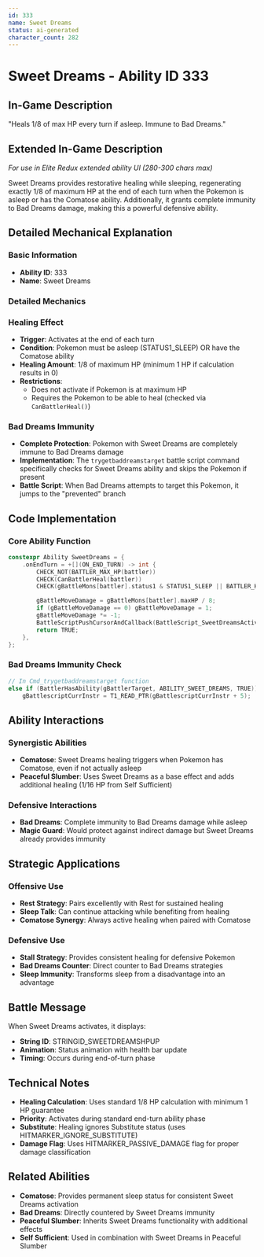 ```yaml
---
id: 333
name: Sweet Dreams
status: ai-generated
character_count: 282
---
```


# Sweet Dreams - Ability ID 333

## In-Game Description
"Heals 1/8 of max HP every turn if asleep. Immune to Bad Dreams."

## Extended In-Game Description
*For use in Elite Redux extended ability UI (280-300 chars max)*

Sweet Dreams provides restorative healing while sleeping, regenerating exactly 1/8 of maximum HP at the end of each turn when the Pokemon is asleep or has the Comatose ability. Additionally, it grants complete immunity to Bad Dreams damage, making this a powerful defensive ability.

## Detailed Mechanical Explanation

### Basic Information
- **Ability ID**: 333
- **Name**: Sweet Dreams

### Detailed Mechanics

### Healing Effect
- **Trigger**: Activates at the end of each turn
- **Condition**: Pokemon must be asleep (STATUS1_SLEEP) OR have the Comatose ability
- **Healing Amount**: 1/8 of maximum HP (minimum 1 HP if calculation results in 0)
- **Restrictions**: 
  - Does not activate if Pokemon is at maximum HP
  - Requires the Pokemon to be able to heal (checked via `CanBattlerHeal()`)

### Bad Dreams Immunity
- **Complete Protection**: Pokemon with Sweet Dreams are completely immune to Bad Dreams damage
- **Implementation**: The `trygetbaddreamstarget` battle script command specifically checks for Sweet Dreams ability and skips the Pokemon if present
- **Battle Script**: When Bad Dreams attempts to target this Pokemon, it jumps to the "prevented" branch

## Code Implementation

### Core Ability Function
```cpp
constexpr Ability SweetDreams = {
    .onEndTurn = +[](ON_END_TURN) -> int {
        CHECK_NOT(BATTLER_MAX_HP(battler))
        CHECK(CanBattlerHeal(battler))
        CHECK(gBattleMons[battler].status1 & STATUS1_SLEEP || BATTLER_HAS_ABILITY(battler, ABILITY_COMATOSE))

        gBattleMoveDamage = gBattleMons[battler].maxHP / 8;
        if (gBattleMoveDamage == 0) gBattleMoveDamage = 1;
        gBattleMoveDamage *= -1;
        BattleScriptPushCursorAndCallback(BattleScript_SweetDreamsActivates);
        return TRUE;
    },
};
```

### Bad Dreams Immunity Check
```cpp
// In Cmd_trygetbaddreamstarget function
else if (BattlerHasAbility(gBattlerTarget, ABILITY_SWEET_DREAMS, TRUE))
    gBattlescriptCurrInstr = T1_READ_PTR(gBattlescriptCurrInstr + 5);
```

## Ability Interactions

### Synergistic Abilities
- **Comatose**: Sweet Dreams healing triggers when Pokemon has Comatose, even if not actually asleep
- **Peaceful Slumber**: Uses Sweet Dreams as a base effect and adds additional healing (1/16 HP from Self Sufficient)

### Defensive Interactions
- **Bad Dreams**: Complete immunity to Bad Dreams damage while asleep
- **Magic Guard**: Would protect against indirect damage but Sweet Dreams already provides immunity

## Strategic Applications

### Offensive Use
- **Rest Strategy**: Pairs excellently with Rest for sustained healing
- **Sleep Talk**: Can continue attacking while benefiting from healing
- **Comatose Synergy**: Always active healing when paired with Comatose

### Defensive Use
- **Stall Strategy**: Provides consistent healing for defensive Pokemon
- **Bad Dreams Counter**: Direct counter to Bad Dreams strategies
- **Sleep Immunity**: Transforms sleep from a disadvantage into an advantage

## Battle Message
When Sweet Dreams activates, it displays:
- **String ID**: STRINGID_SWEETDREAMSHPUP
- **Animation**: Status animation with health bar update
- **Timing**: Occurs during end-of-turn phase

## Technical Notes
- **Healing Calculation**: Uses standard 1/8 HP calculation with minimum 1 HP guarantee
- **Priority**: Activates during standard end-turn ability phase
- **Substitute**: Healing ignores Substitute status (uses HITMARKER_IGNORE_SUBSTITUTE)
- **Damage Flag**: Uses HITMARKER_PASSIVE_DAMAGE flag for proper damage classification

## Related Abilities
- **Comatose**: Provides permanent sleep status for consistent Sweet Dreams activation
- **Bad Dreams**: Directly countered by Sweet Dreams immunity
- **Peaceful Slumber**: Inherits Sweet Dreams functionality with additional effects
- **Self Sufficient**: Used in combination with Sweet Dreams in Peaceful Slumber